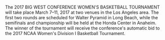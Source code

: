 The 2017 BIG WEST CONFERENCE WOMEN'S BASKETBALL TOURNAMENT will take place March 7–11, 2017 at two venues in the Los Angeles area. The first two rounds are scheduled for Walter Pyramid in Long Beach, while the semifinals and championship will be held at the Honda Center in Anaheim. The winner of the tournament will receive the conference's automatic bid to the 2017 NCAA Women's Division I Basketball Tournament.
